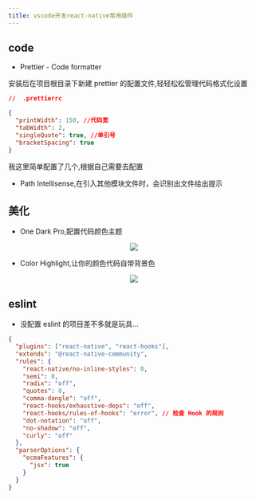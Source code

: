 ```yaml
---
title: vscode开发react-native常用插件
---
```


## code

- Prettier - Code formatter

安装后在项目根目录下新建 prettier 的配置文件,轻轻松松管理代码格式化设置

```json
//  .prettierrc

{
  "printWidth": 150, //代码宽
  "tabWidth": 2,
  "singleQuote": true, //单引号
  "bracketSpacing": true
}
```

我这里简单配置了几个,根据自己需要去配置

- Path Intellisense,在引入其他模块文件时，会识别出文件给出提示

## 美化

- One Dark Pro,配置代码颜色主题

<div style="text-align:center;">
  <img src="https://xjq-blog.oss-cn-shenzhen.aliyuncs.com/blog/ReactNative/vscodePlugin/One-dark-pro.png"/>
</div>

- Color Highlight,让你的颜色代码自带背景色

<div style="text-align:center;">
  <img src="https://xjq-blog.oss-cn-shenzhen.aliyuncs.com/blog/ReactNative/vscodePlugin/color-highlight.png"/>
</div>

## eslint

- 没配置 eslint 的项目差不多就是玩具...

```JSON
{
  "plugins": ["react-native", "react-hooks"],
  "extends": "@react-native-community",
  "rules": {
    "react-native/no-inline-styles": 0,
    "semi": 0,
    "radix": "off",
    "quotes": 0,
    "comma-dangle": "off",
    "react-hooks/exhaustive-deps": "off",
    "react-hooks/rules-of-hooks": "error", // 检查 Hook 的规则
    "dot-notation": "off",
    "no-shadow": "off",
    "curly": "off"
  },
  "parserOptions": {
    "ecmaFeatures": {
      "jsx": true
    }
  }
}
```
